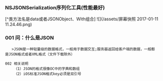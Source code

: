 ### NSJSONSerialization序列化工具(性能最好)
[^类方法名是data或者JSONObject、With组合]
![](/assets/屏幕快照 2017-01-11 11.24.46.png)
### 001 问：什么是JSON

       >JSON是一种轻量级的数据格式，一般用于数据交互;服务器返回给客户端的数据，一般都是JSON格式或者XML格式（文件下载除外）
        
    002 相关说明
        （1）JSON的格式很像OC中的字典和数组
        （2）iOS标准JSON格式key必须是双引号